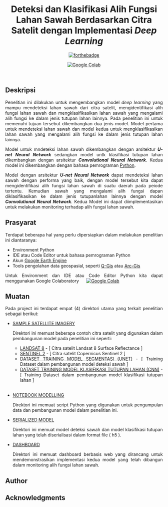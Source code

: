 <div align = "center">

# **Deteksi dan Klasifikasi Alih Fungsi Lahan Sawah Berdasarkan Citra Satelit dengan Implementasi *Deep Learning***
[![forthebadge](https://forthebadge.com/images/badges/made-with-python.svg)](https://www.python.org/)

[![Google Colab](https://colab.research.google.com/assets/colab-badge.svg)](https://colab.research.google.com)
</div>

<br>

## **Deskripsi**

<div align = "justify">

Penelitian ini dilakukan untuk mengembangkan model _deep learning_ yang mampu mendeteksi lahan sawah dari citra satelit, mengidentifikasi alih fungsi lahan sawah dan mengklasifikasikan lahan sawah yang mengalami alih fungsi ke dalam jenis tutupan lahan lainnya. Pada penelitian ini untuk memenuhi tujuan tersebut dikembangkan dua jenis model. Model pertama untuk mendeteksi lahan sawah dan model kedua untuk mengklasifikasikan lahan sawah yang mengalami alih fungsi ke dalam jenis tutupan lahan lainnya.

Model untuk mndeteksi lahan sawah dikembangkan dengan arsitektur **_U-net Neural Network_** sedangkan model untk klasifikasi tutupan lahan dikembangkan dengan arsitektur **_Convolutional Neural Network_**. Kedua model ini dikembangkan dengan bahasa pemrograman [Python](https://www.python.org/).

Model dengan arsitektur **_U-net Neural Network_** dapat mendeteksi lahan sawah dengan performa yang baik, dengan model tersebut kita dapat mengidentifikasi alih fungsi lahan sawah di suatu daerah pada peiode tertentu. Kemudian sawah yang mengalami alih fungsi dapan diklasifikasikan ke dalam jenis tutupanlahan lainnya dengan model **_Convolutional Neural Network_**. Kedua Model ini dapat diimplementasikan untuk melakukan monitoring terhadap alih fungsi lahan sawah.

</div>

## **Prasyarat**

<div align = "justify">
Terdapat beberapa hal yang perlu dipersiapkan dalam melakukan penelitian ini diantaranya:

* Environment Python
* IDE atau Code Editor untuk bahasa pemrograman Python
* Akun [Google Earth Engine](https://earthengine.google.com/)
* Tools pengolahan data geospasial, seperti  [Q-Gis](https://qgis.org/) atau [Arc-Gis](https://www.arcgis.com/)


Untuk Environment dan IDE atau Code Editor Python kita dapat menggunakan Google Colaboratory &nbsp;&nbsp;&nbsp;&nbsp;
[![Google Colab](https://colab.research.google.com/assets/colab-badge.svg)](https://colab.research.google.com)

</div>

## **Muatan**

<div align = "justify">
Pada project ini terdapat empat (4) direktori utama yang terkait penelitian sebagai berikut:

* [SAMPLE SATELLITE IMAGERY]()
  
  Direktori ini memuat beberapa contoh citra satelit yang digunakan dalam pembangunan model pada penelitian ini seperti:

  * [LANDSAT 8]() - [ Citra satelit Landsat 8 Surface Reflectance ]
  * [SENTINEL 2]() - [ Citra satelit Copernicus Sentinel 2 ]
  * [DATASET TRAINING MODEL SEGMENTASI (UNET)]() - [ Training Dataset dalam pembangunan model deteksi sawah ]
  * [DATASET TRAINING MODEL KLASIFIKASI TUTUPAN LAHAN (CNN)]() - [ Training Dataset dalam pembangunan model klasifikasi tutupan lahan ]
  <br>
  
* [NOTEBOOK MODELLING]()
  
  Direktori ini memuat script Python yang digunakan untuk pengumpulan data dan pembangunan model dalam penelitian ini.

* [SERIALIZED MODEL]()
  
  Direktori ini memuat model deteksi sawah dan model klasifikasi tutupan lahan yang telah diserialisasi dalam format file ( h5 ).

* [DASHBOARD]()
  
  Direktori ini memuat dashboard berbasis web yang dirancang untuk mendemonstrasikan implementasi kedua model yang telah dibangun dalam monitoring alih fungsi lahan sawah.

</div>

## **Author**



## **Acknowledgments**